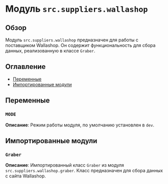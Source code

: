 # Модуль `src.suppliers.wallashop`

## Обзор

Модуль `src.suppliers.wallashop` предназначен для работы с поставщиком Wallashop. Он содержит функциональность для сбора данных, реализованную в классе `Graber`.

## Оглавление

- [Переменные](#переменные)
- [Импортированные модули](#импортированные-модули)

## Переменные

### `MODE`

**Описание**: Режим работы модуля, по умолчанию установлен в `dev`.

## Импортированные модули

### `Graber`

**Описание**: Импортированный класс `Graber` из модуля `src.suppliers.wallashop.graber`. Класс предназначен для сбора данных с сайта Wallashop.
